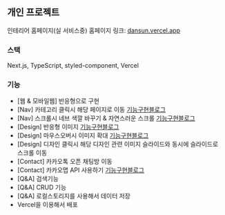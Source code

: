## 개인 프로젝트

인테리어 홈페이지(실 서비스중)
홈페이지 링크: [dansun.vercel.app](https://dansun.vercel.app/)

### 스택
Next.js, TypeScript, styled-component, Vercel

### 기능
- [웹 & 모바일웹] 반응형으로 구현
- [Nav] 카테고리 클릭시 해당 페이지로 이동 [기능구현블로그](https://velog.io/@suminllll/%EB%A9%94%EB%89%B4-%ED%81%B4%EB%A6%AD%EC%8B%9C-%ED%8A%B9%EC%A0%95-DOM-%EC%9A%94%EC%86%8C%EB%A1%9C-scroll-%EC%9D%B4%EB%8F%99%EC%97%AC%EB%9F%AC%EA%B0%9C%EC%9D%98-useRef-%EC%82%AC%EC%9A%A9)
- [Nav] 스크롤시 네브 색깔 바꾸기 & 자연스러운 스크롤 [기능구현블로그](https://velog.io/@suminllll/%EC%8A%A4%ED%81%AC%EB%A1%A4%EC%8B%9C-%EB%A9%94%EB%89%B4-%EC%83%89%EA%B9%94-%EB%B0%94%EA%BE%B8%EA%B8%B0-%EC%9E%90%EC%97%B0%EC%8A%A4%EB%9F%AC%EC%9A%B4-%EC%8A%A4%ED%81%AC%EB%A1%A4)
- [Design] 반응형 이미지 [기능구현블로그](https://velog.io/@suminllll/%EC%9B%B9%EC%82%AC%EC%9D%B4%ED%8A%B8-%EB%B0%98%EC%9D%91%ED%98%95-%EB%A7%8C%EB%93%A4%EA%B8%B0)
- [Design] 마우스오버시 이미지 확대 [기능구현블로그](https://velog.io/@suminllll/hover-%EC%9D%B4%EB%AF%B8%EC%A7%80-%ED%99%95%EB%8C%80CSS)
- [Design] 디자인 클릭시 해당 디자인 관련 이미지 슬라이드와 동시에 슬라이드로 스크롤 이동
- [Contact] 카카오톡 오픈 채팅방 이동
- [Contact] 카카오맵 API 사용하기 [기능구현블로그](https://velog.io/@suminllll/%EB%A6%AC%EC%95%A1%ED%8A%B8-%ED%95%A8%EC%88%98%ED%98%95-%EC%BB%B4%ED%8F%AC%EB%84%8C%ED%8A%B8%EC%97%90-%EC%B9%B4%EC%B9%B4%EC%98%A4%EB%A7%B5-API-%EC%82%AC%EC%9A%A9%ED%95%98%EA%B8%B0)
- [Q&A] 검색기능
- [Q&A] CRUD 기능
- [Q&A] 로컬스토리지를 사용해서 데이터 저장
- Vercel을 이용해서 배포

